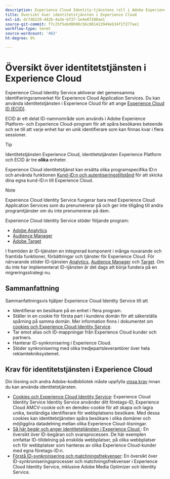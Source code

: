 ```yaml
---
description: Experience Cloud Identity-tjänstens roll i Adobe Experience Cloud.
title: Översikt över identitetstjänsten i Experience Cloud
exl-id: dc7d6220-d42b-4a3e-bf37-1e4e87280ae1
source-git-commit: f7c25f5ebd0690c56c081422949eb34f1f277ae1
workflow-type: tm+mt
source-wordcount: '463'
ht-degree: 0%

---
```


# Översikt över identitetstjänsten i Experience Cloud

Experience Cloud Identity Service aktiverar det gemensamma identifieringsramverket för Experience Cloud Application Services. Du kan använda identitetstjänsten i Experience Cloud för att ange [Experience Cloud ID (ECID)](https://experienceleague.adobe.com/docs/experience-platform/identity/ecid.html).

ECID är ett delat ID-namnområde som används i Adobe Experience Platform- och Experience Cloud-program för att spåra besökares beteende och se till att varje enhet har en unik identifierare som kan finnas kvar i flera sessioner.

>[!TIP]
>
>Identitetstjänsten Experience Cloud, identitetstjänsten Experience Platform och ECID är tre **olika** enheter.

Experience Cloud identitetstjänst kan ersätta olika programspecifika ID:n och använda funktionen [Kund-ID:n och autentiseringstillstånd](/help/reference/authenticated-state.md) för att skicka dina egna kund-ID:n till Experience Cloud.

>[!NOTE]
>
>Experience Cloud Identity Service fungerar bara med Experience Cloud Application Services som du prenumererar på och ger inte tillgång till andra programtjänster om du inte prenumererar på dem.

Experience Cloud Identity Service stöder följande program:

* [Adobe Analytics](https://business.adobe.com/products/analytics/web-analytics.html)
* [Audience Manager](https://business.adobe.com/products/audience-manager/adobe-audience-manager.html)
* [Adobe Target](https://business.adobe.com/products/target/adobe-target.html)

I framtiden är ID-tjänsten en integrerad komponent i många nuvarande och framtida funktioner, förbättringar och tjänster för Experience Cloud. För närvarande stöder ID-tjänsten [Analytics](http://www.adobe.com/marketing-cloud/web-analytics.html), [Audience Manager](http://www.adobe.com/marketing-cloud/data-management-platform.html) och [Target](http://www.adobe.com/marketing-cloud/testing-targeting.html). Om du inte har implementerat ID-tjänsten är det dags att börja fundera på en migreringsstrategi nu.

## Sammanfattning

Sammanfattningsvis hjälper Experience Cloud Identity Service till att

* Identifierar en besökare på en enhet i flera program.
* Ställer in en cookie för första part i kundens domän för att säkerställa spårning på samma domän. Mer information finns i dokumentet om [cookies och Experience Cloud Identity Service](./cookies.md).
* Tar emot alias och ID-mappningar från Experience Cloud kunder och partners.
* Hanterar ID-synkronisering i Experience Cloud.
* Stöder synkronisering med olika tredjepartsleverantörer över hela reklamtekniksystemet.

## Krav för identitetstjänsten i Experience Cloud

Din lösning och andra Adobe-kodbibliotek måste uppfylla [vissa krav](/help/reference/requirements.md) innan du kan använda identitetstjänsten.

* [Cookies och Experience Cloud Identity Service](cookies.md): Experience Cloud Identity Service Identity Service använder ditt företags-ID, Experience Cloud AMCV-cookie och en demdex-cookie för att skapa och lagra unika, beständiga identifierare för webbplatsens besökare. Med dessa cookies kan identitetstjänsten spåra besökare i olika domäner och möjliggöra datadelning mellan olika Experience Cloud-lösningar.
* [Så här begär och anger identitetstjänsten i Experience Cloud ](id-request.md): En översikt över ID-begäran och svarsprocessen. De här exemplen omfattar ID-tilldelning på enskilda webbplatser, på olika webbplatser och för webbplatser som hanteras av olika Experience Cloud-kunder med egna företags-ID:n.
* [Förstå ID-synkronisering och matchningsfrekvenser](match-rates.md): En översikt över ID-synkroniseringsprocesser och matchningsfrekvenser i Experience Cloud Identity Service, inklusive Adobe Media Optimizer och Identity Service.

